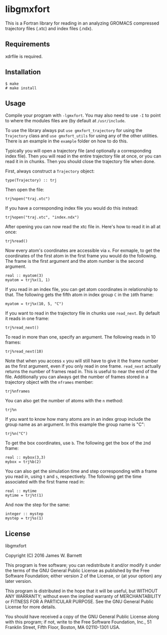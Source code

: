 # libgmxfort

This is a Fortran library for reading in an analyzing GROMACS compressed
trajectory files (.xtc) and index files (.ndx). 

## Requirements

xdrfile is required.

## Installation

    $ make
    # make install

## Usage

Compile your program with `-lgmxfort`. You may also need to use `-I` to point to
where the modules files are (by default at `/usr/include`.

To use the library always put `use gmxfort_trajectory` for using the
`Trajectory` class and `use gmxfort_utils` for using any of the other utilities.
There is an example in the `example` folder on how to do this.

Typically you will open a trajectory file (and optionally a corresponding index
file). Then you will read in the entire trajectory file at once, or you can read
it in in chunks. Then you should close the trajectory file when done.

First, always construct a `Trajectory` object:

    type(Trajectory) :: trj

Then open the file:

    trj%open("traj.xtc")

If you have a corresponding index file you would do this instead:

    trj%open("traj.xtc", "index.ndx")

After opening you can now read the xtc file in. Here's how to read it in all at
once:

    trj%read()

Now every atom's coordinates are accessible via `x`. For exmaple, to get the
coordinates of the first atom in the first frame you would do the following. The
frame is the first argument and the atom number is the second argument. 

    real :: myatom(3)
    myatom = trj%x(1, 1)

If you read in an index file, you can get atom coordinates in relationship to
that. The following gets the fifth atom in index group `C` in the `10`th frame:

    myatom = trj%x(10, 5, "C")

If you want to read in the trajectory file in chunks use `read_next`. By default
it reads in one frame:

    trj%read_next()

To read in more than one, specify an argument. The following reads in 10 frames:

    trj%read_next(10)

Note that when you access `x` you will still have to give it the frame number as
the first argument, even if you only read in one frame. `read_next` actually
returns the number of frames read in. This is useful to near the end of the
file. Additionally you can always get the number of frames stored in a
trajectory object with the `nframes` member:

    trj%nframes

You can also get the number of atoms with the `n` method:

    trj%n

If you want to know how many atoms are in an index group include the group name
as an argument. In this example the group name is "C":

    trj%n("C")

To get the box coordinates, use `b`. The following get the box of the `2`nd
frame:

    real :: mybox(3,3)
    mybox = trj%b(2)

You can also get the simulation time and step corresponding with a frame you
read in, using `t` and `s`, respectively. The following get the time associated
with the first frame read in:

    real :: mytime
    mytime = trj%t(1)

And now the step for the same:

    integer :: mystep
    mystep = trj%s(1)

## License

libgmxfort

Copyright (C) 2016 James W. Barnett

This program is free software; you can redistribute it and/or modify it under
the terms of the GNU General Public License as published by the Free Software
Foundation; either version 2 of the License, or (at your option) any later
version.

This program is distributed in the hope that it will be useful, but WITHOUT ANY
WARRANTY; without even the implied warranty of MERCHANTABILITY or FITNESS FOR A
PARTICULAR PURPOSE. See the GNU General Public License for more details.

You should have received a copy of the GNU General Public License along with
this program; if not, write to the Free Software Foundation, Inc., 51 Franklin
Street, Fifth Floor, Boston, MA 02110-1301 USA.
